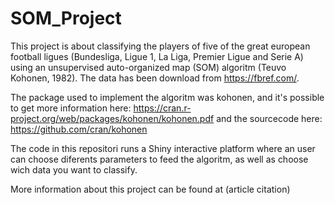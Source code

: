 # SOM_Project

This project is about classifying the players of five of the great european football ligues (Bundesliga, Ligue 1, La Liga, Premier Ligue and Serie A) using an unsupervised auto-organized map (SOM) algoritm (Teuvo Kohonen, 1982). The data has been download from https://fbref.com/.

The package used to implement the algoritm was kohonen, and it's possible to get more information here: 
https://cran.r-project.org/web/packages/kohonen/kohonen.pdf
and the sourcecode here:
https://github.com/cran/kohonen 

The code in this repositori runs a Shiny interactive platform where an user can choose diferents parameters to feed the algoritm, as well as choose wich data you want to classify. 

More information about this project can be found at
(article citation)



